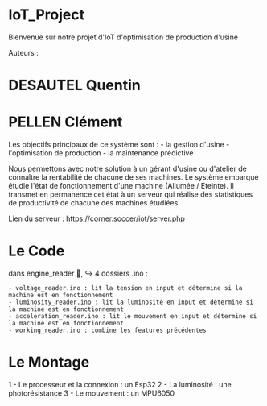 # IoT_Project

Bienvenue sur notre projet d'IoT d'optimisation de production d'usine

Auteurs :
# DESAUTEL Quentin
# PELLEN Clément

Les objectifs principaux de ce système sont :
    - la gestion d'usine
    - l'optimisation de production 
    - la maintenance prédictive

Nous permettons avec notre solution à un gérant d'usine ou d'atelier de connaître la rentabilité de chacune de ses machines.
Le système embarqué étudie l'état de fonctionnement d'une machine (Allumée / Eteinte).
Il transmet en permanence cet état à un serveur qui réalise des statistiques de productivité de chacune des machines étudiées.

Lien du serveur : https://corner.soccer/iot/server.php


# Le Code 
dans engine_reader 📁,
↪ 4 dossiers .ino :

    - voltage_reader.ino : lit la tension en input et détermine si la machine est en fonctionnement
    - luminosity_reader.ino : lit la luminosité en input et détermine si la machine est en fonctionnement
    - acceleration_reader.ino : lit le mouvement en input et détermine si la machine est en fonctionnement
    - working_reader.ino : combine les features précédentes


# Le Montage

1 - Le processeur et la connexion : un Esp32
2 - La luminosité : une photorésistance
3 - Le mouvement : un MPU6050

